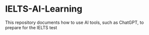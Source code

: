 # IELTS-AI-Learning
This repository documents how to use AI tools, such as ChatGPT, to prepare for the IELTS test
